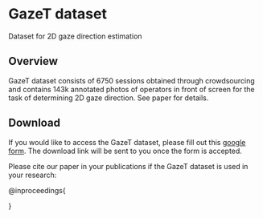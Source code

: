 # GazeT dataset
Dataset for 2D gaze direction estimation

## Overview
GazeT dataset consists of 6750 sessions obtained through crowdsourcing and contains 143k annotated photos of operators in front of screen for the task of determining 2D gaze direction. See paper for details.

## Download
If you would like to access the GazeT dataset, please fill out this [google form](https://docs.google.com/forms/d/e/1FAIpQLSciF9ur9a6BZbK7l66msrRwXeKFsaW2kki9HBj2sk0JTm7Mtw/viewform?usp=sf_link). The download link will be sent to you once the form is accepted.

Please cite our paper in your publications if the GazeT dataset is used in your research:

@inproceedings{

}


